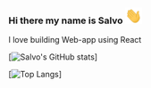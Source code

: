 ### Hi there my name is Salvo <img src="https://raw.githubusercontent.com/ABSphreak/ABSphreak/master/gifs/Hi.gif" width="30px">


I love  building Web-app using React


[![Salvo's GitHub stats](https://github-readme-stats.vercel.app/api?username=sal9110&show_icons=true&theme=tokyonight)]


[![Top Langs](https://github-readme-stats.vercel.app/api/top-langs/?username=sal9110&layout=compact)]


<!--
**sal9110/sal9110** is a ✨ _special_ ✨ repository because its `README.md` (this file) appears on your GitHub profile.

Here are some ideas to get you started:

- 🔭 I’m currently working on ...
- 🌱 I’m currently learning ...
- 👯 I’m looking to collaborate on ...
- 🤔 I’m looking for help with ...
- 💬 Ask me about ...
- 📫 How to reach me: ...
- 😄 Pronouns: ...
- ⚡ Fun fact: ...
-->
